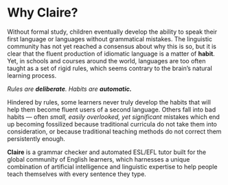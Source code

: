 # Why Claire?

Without formal study, children eventually develop the ability to speak their first language or languages without grammatical mistakes. The linguistic community has not yet reached a consensus about why this is so, but it is clear that the fluent production of idiomatic language is a matter of **habit**. Yet, in schools and courses around the world, languages are too often taught as a set of rigid rules, which seems contrary to the brain’s natural learning process.

*Rules are **deliberate**. Habits are **automatic.***

Hindered by rules, some learners never truly develop the habits that will help them become fluent users of a second language. Others fall into bad habits — often *small, easily overlooked, yet significant* mistakes which end up becoming fossilized because traditional curricula do not take them into consideration, or because traditional teaching methods do not correct them persistently enough.

**Claire** is a grammar checker and automated ESL/EFL tutor built for the global community of English learners, which harnesses a unique combination of artificial intelligence and linguistic expertise to help people teach themselves with every sentence they type.
